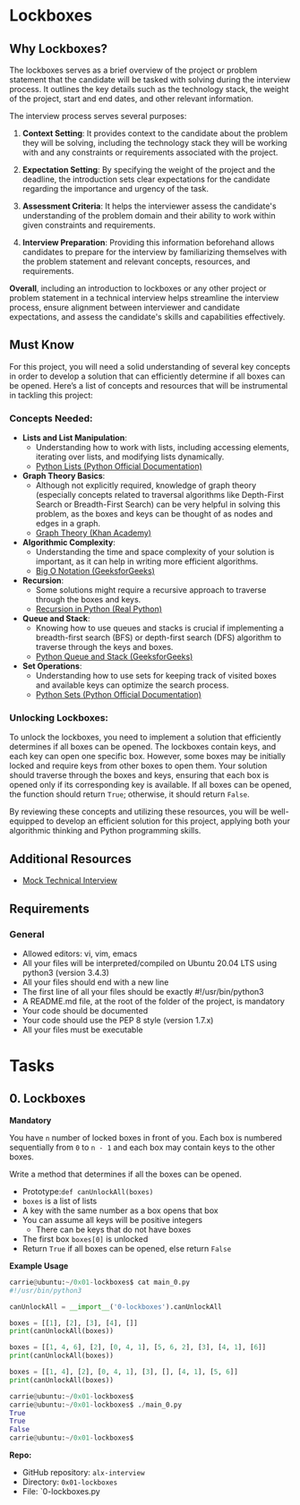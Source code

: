 # Lockboxes

## Why Lockboxes?

The lockboxes serves as a brief overview of the project or problem statement that the candidate will be tasked with solving during the interview process. It outlines the key details such as the technology stack, the weight of the project, start and end dates, and other relevant information.

The interview process serves several purposes:

1. **Context Setting**: It provides context to the candidate about the problem they will be solving, including the technology stack they will be working with and any constraints or requirements associated with the project.

2. **Expectation Setting**: By specifying the weight of the project and the deadline, the introduction sets clear expectations for the candidate regarding the importance and urgency of the task.

3. **Assessment Criteria**: It helps the interviewer assess the candidate's understanding of the problem domain and their ability to work within given constraints and requirements.

4. **Interview Preparation**: Providing this information beforehand allows candidates to prepare for the interview by familiarizing themselves with the problem statement and relevant concepts, resources, and requirements.

**Overall**, including an introduction to lockboxes or any other project or problem statement in a technical interview helps streamline the interview process, ensure alignment between interviewer and candidate expectations, and assess the candidate's skills and capabilities effectively.

## Must Know
For this project, you will need a solid understanding of several key concepts in order to develop a solution that can efficiently determine if all boxes can be opened. Here’s a list of concepts and resources that will be instrumental in tackling this project:

### Concepts Needed:
- **Lists and List Manipulation**:
  - Understanding how to work with lists, including accessing elements, iterating over lists, and modifying lists dynamically.
  - [Python Lists (Python Official Documentation)](https://docs.python.org/3/tutorial/datastructures.html)
- **Graph Theory Basics**:
  - Although not explicitly required, knowledge of graph theory (especially concepts related to traversal algorithms like Depth-First Search or Breadth-First Search) can be very helpful in solving this problem, as the boxes and keys can be thought of as nodes and edges in a graph.
  - [Graph Theory (Khan Academy)](https://www.khanacademy.org/computing/computer-science/algorithms/graph-representation/a/describing-graphs)
- **Algorithmic Complexity**:
  - Understanding the time and space complexity of your solution is important, as it can help in writing more efficient algorithms.
  - [Big O Notation (GeeksforGeeks)](https://www.geeksforgeeks.org/understanding-time-complexity-simple-examples/)
- **Recursion**:
  - Some solutions might require a recursive approach to traverse through the boxes and keys.
  - [Recursion in Python (Real Python)](https://realpython.com/python-recursion/)
- **Queue and Stack**:
  - Knowing how to use queues and stacks is crucial if implementing a breadth-first search (BFS) or depth-first search (DFS) algorithm to traverse through the keys and boxes.
  - [Python Queue and Stack (GeeksforGeeks)](https://www.geeksforgeeks.org/stack-queue-python-using-module-queue/)
- **Set Operations**:
  - Understanding how to use sets for keeping track of visited boxes and available keys can optimize the search process.
  - [Python Sets (Python Official Documentation)](https://docs.python.org/3/tutorial/datastructures.html#sets)

### Unlocking Lockboxes:
To unlock the lockboxes, you need to implement a solution that efficiently determines if all boxes can be opened. The lockboxes contain keys, and each key can open one specific box. However, some boxes may be initially locked and require keys from other boxes to open them. Your solution should traverse through the boxes and keys, ensuring that each box is opened only if its corresponding key is available. If all boxes can be opened, the function should return `True`; otherwise, it should return `False`.

By reviewing these concepts and utilizing these resources, you will be well-equipped to develop an efficient solution for this project, applying both your algorithmic thinking and Python programming skills.

## Additional Resources
- [Mock Technical Interview](https://www.hackerrank.com/interview/must-know)
  
## Requirements
### General
- Allowed editors: vi, vim, emacs
- All your files will be interpreted/compiled on Ubuntu 20.04 LTS using python3 (version 3.4.3)
- All your files should end with a new line
- The first line of all your files should be exactly #!/usr/bin/python3
- A README.md file, at the root of the folder of the project, is mandatory
- Your code should be documented
- Your code should use the PEP 8 style (version 1.7.x)
- All your files must be executable


# Tasks

## 0. Lockboxes
**Mandatory**

You have `n` number of locked boxes in front of you. Each box is numbered sequentially from `0` to `n - 1` and each box may contain keys to the other boxes.

Write a method that determines if all the boxes can be opened.

* Prototype:`def canUnlockAll(boxes)`
* `boxes` is a list of lists
* A key with the same number as a box opens that box
* You can assume all keys will be positive integers
	* There can be keys that do not have boxes
* The first box `boxes[0]` is unlocked
* Return `True` if all boxes can be opened, else return `False`

**Example Usage**

```python
carrie@ubuntu:~/0x01-lockboxes$ cat main_0.py
#!/usr/bin/python3

canUnlockAll = __import__('0-lockboxes').canUnlockAll

boxes = [[1], [2], [3], [4], []]
print(canUnlockAll(boxes))

boxes = [[1, 4, 6], [2], [0, 4, 1], [5, 6, 2], [3], [4, 1], [6]]
print(canUnlockAll(boxes))

boxes = [[1, 4], [2], [0, 4, 1], [3], [], [4, 1], [5, 6]]
print(canUnlockAll(boxes))

carrie@ubuntu:~/0x01-lockboxes$
carrie@ubuntu:~/0x01-lockboxes$ ./main_0.py
True
True
False
carrie@ubuntu:~/0x01-lockboxes$
```

**Repo:**
* GitHub repository: `alx-interview`
* Directory: `0x01-lockboxes`
* File: `0-lockboxes.py
